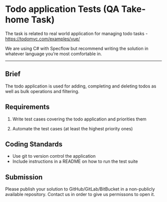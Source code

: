 # Todo application Tests (QA Take-home Task)

The task is related to real world application for managing todo tasks - https://todomvc.com/examples/vue/

We are using C# with Specflow but recommend writing the solution in whatever language you’re most comfortable in.

---

## Brief

The todo application is used for adding, completing and deleting todos as well as bulk operations and filtering.

## Requirements

1. Write test cases covering the todo application and priorities them

2. Automate the test cases (at least the highest priority ones)

## Coding Standards

* Use git to version control the application
* Include instructions in a README on how to run the test suite

## Submission

Please publish your solution to GitHub/GitLab/BitBucket in a non-publicly available repository. Contact us in order to give us permissons to open it.
